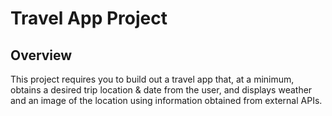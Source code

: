 # Travel App Project

## Overview
This project requires you to build out a travel app that, at a minimum, obtains a desired trip location & date from the user, and displays weather and an image of the location using information obtained from external APIs.
